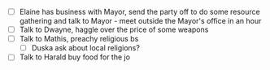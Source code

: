 - [ ] Elaine has business with Mayor, send the party off to do some resource gathering and talk to Mayor - meet outside the Mayor's office in an hour
- [ ] Talk to Dwayne, haggle over the price of some weapons
- [ ] Talk to Mathis, preachy religious bs
	- [ ] Duska ask about local religions?
- [ ] Talk to Harald buy food for the jo